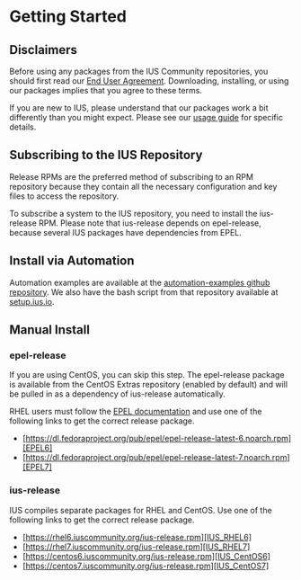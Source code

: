 # Getting Started

## Disclaimers

Before using any packages from the IUS Community repositories, you should first
read our [End User Agreement][EUA].  Downloading, installing, or using our
packages implies that you agree to these terms.

If you are new to IUS, please understand that our packages work a bit
differently than you might expect.  Please see our [usage guide][usage] for
specific details.

## Subscribing to the IUS Repository

Release RPMs are the preferred method of subscribing to an RPM repository
because they contain all the necessary configuration and key files to access
the repository.

To subscribe a system to the IUS repository, you need to install the
ius-release RPM.  Please note that ius-release depends on epel-release, because
several IUS packages have dependencies from EPEL.

## Install via Automation

Automation examples are available at the [automation-examples github
repository][automation].  We also have the bash script from that repository
available at [setup.ius.io][setup].

## Manual Install

### epel-release

If you are using CentOS, you can skip this step.  The epel-release package is
available from the CentOS Extras repository (enabled by default) and will be
pulled in as a dependency of ius-release automatically.

RHEL users must follow the [EPEL documentation][EPEL_docs] and use one of the
following links to get the correct release package.

* [https://dl.fedoraproject.org/pub/epel/epel-release-latest-6.noarch.rpm][EPEL6]
* [https://dl.fedoraproject.org/pub/epel/epel-release-latest-7.noarch.rpm][EPEL7]

### ius-release

IUS compiles separate packages for RHEL and CentOS.  Use one of the following
links to get the correct release package.

* [https://rhel6.iuscommunity.org/ius-release.rpm][IUS_RHEL6]
* [https://rhel7.iuscommunity.org/ius-release.rpm][IUS_RHEL7]
* [https://centos6.iuscommunity.org/ius-release.rpm][IUS_CentOS6]
* [https://centos7.iuscommunity.org/ius-release.rpm][IUS_CentOS7]

[EUA]: https://dl.iuscommunity.org/pub/ius/IUS-COMMUNITY-EUA
[usage]: Usage.md
[automation]: https://github.com/iuscommunity/automation-examples
[setup]: https://setup.ius.io/
[EPEL_docs]: https://fedoraproject.org/wiki/EPEL#How_can_I_use_these_extra_packages.3F
[EPEL6]: https://dl.fedoraproject.org/pub/epel/epel-release-latest-6.noarch.rpm
[EPEL7]: https://dl.fedoraproject.org/pub/epel/epel-release-latest-7.noarch.rpm
[IUS_RHEL6]: https://rhel6.iuscommunity.org/ius-release.rpm
[IUS_RHEL7]: https://rhel7.iuscommunity.org/ius-release.rpm
[IUS_CentOS6]: https://centos6.iuscommunity.org/ius-release.rpm
[IUS_CentOS7]: https://centos7.iuscommunity.org/ius-release.rpm

